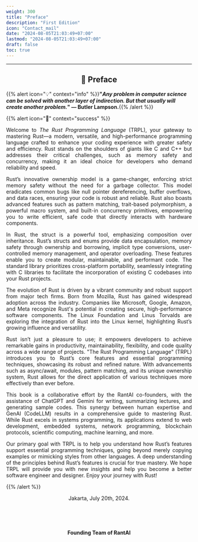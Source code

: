```yaml
---
weight: 300
title: "Preface"
description: "First Edition"
icon: "Contact_mail"
date: "2024-08-05T21:03:49+07:00"
lastmod: "2024-08-05T21:03:49+07:00"
draft: false
toc: true
---
```


---

<center>

## 📘 Preface

</center>

{{% alert icon="💡" context="info" %}}<strong>"<em>Any problem in computer science can be solved with another layer of indirection. But that usually will create another problem.</em>" —  Butler Lampson.</strong>{{% /alert %}}

{{% alert icon="📘" context="success" %}}

<p style="text-align: justify;">
Welcome to <em>The Rust Programming Language</em> (TRPL), your gateway to mastering Rust—a modern, versatile, and high-performance programming language crafted to enhance your coding experience with greater safety and efficiency. Rust stands on the shoulders of giants like C and C++ but addresses their critical challenges, such as memory safety and concurrency, making it an ideal choice for developers who demand reliability and speed.
</p>

<p style="text-align: justify;">
Rust’s innovative ownership model is a game-changer, enforcing strict memory safety without the need for a garbage collector. This model eradicates common bugs like null pointer dereferencing, buffer overflows, and data races, ensuring your code is robust and reliable. Rust also boasts advanced features such as pattern matching, trait-based polymorphism, a powerful macro system, and built-in concurrency primitives, empowering you to write efficient, safe code that directly interacts with hardware components.
</p>

<p style="text-align: justify;">
In Rust, the struct is a powerful tool, emphasizing composition over inheritance. Rust’s structs and enums provide data encapsulation, memory safety through ownership and borrowing, implicit type conversions, user-controlled memory management, and operator overloading. These features enable you to create modular, maintainable, and performant code. The standard library prioritizes cross-platform portability, seamlessly integrating with C libraries to facilitate the incorporation of existing C codebases into your Rust projects.
</p>

<p style="text-align: justify;">
The evolution of Rust is driven by a vibrant community and robust support from major tech firms. Born from Mozilla, Rust has gained widespread adoption across the industry. Companies like Microsoft, Google, Amazon, and Meta recognize Rust's potential in creating secure, high-performance software components. The Linux Foundation and Linus Torvalds are exploring the integration of Rust into the Linux kernel, highlighting Rust’s growing influence and versatility.
</p>

<p style="text-align: justify;">
Rust isn’t just a pleasure to use; it empowers developers to achieve remarkable gains in productivity, maintainability, flexibility, and code quality across a wide range of projects. "The Rust Programming Language" (TRPL) introduces you to Rust’s core features and essential programming techniques, showcasing its robust and refined nature. With advancements such as async/await, modules, pattern matching, and its unique ownership system, Rust allows for the direct application of various techniques more effectively than ever before.
</p>

<p style="text-align: justify;">
This book is a collaborative effort by the RantAI co-founders, with the assistance of ChatGPT and Gemini for writing, summarizing lectures, and generating sample codes. This synergy between human expertise and GenAI (CodeLLM) results in a comprehensive guide to mastering Rust. While Rust excels in systems programming, its applications extend to web development, embedded systems, network programming, blockchain protocols, scientific computing, machine learning, and more.
</p>

<p style="text-align: justify;">
Our primary goal with TRPL is to help you understand how Rust’s features support essential programming techniques, going beyond merely copying examples or mimicking styles from other languages. A deep understanding of the principles behind Rust’s features is crucial for true mastery. We hope TRPL will provide you with new insights and help you become a better software engineer and designer. Enjoy your journey with Rust!
</p>

{{% /alert %}}

<center>

Jakarta, July 20th, 2024.

&nbsp;

&nbsp;


<strong>Founding Team of RantAI</strong>

</center>
